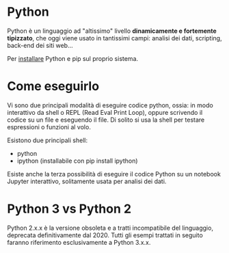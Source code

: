 # Python 

Python è un linguaggio ad "altissimo" livello **dinamicamente e fortemente tipizzato**, che oggi viene usato in tantissimi campi: analisi dei dati, scripting, back-end dei siti web...

Per <a href="https://www.python.org/downloads/">installare</a> Python e pip sul proprio sistema.

# Come eseguirlo

Vi sono due principali modalità di eseguire codice python, ossia: in modo interattivo da shell o REPL (Read Eval Print Loop), oppure scrivendo il codice su un file e eseguendo il file. Di solito si usa la shell per testare espressioni o funzioni al volo.

Esistono due principali shell:

* python 
* ipython (installabile con pip install ipython)

Esiste anche la terza possibilità di eseguire il codice Python su un notebook Jupyter interattivo, solitamente usata per analisi dei dati.

# Python 3 vs Python 2

Python 2.x.x è la versione obsoleta e a tratti incompatibile del linguaggio, deprecata definitivamente dal 2020. Tutti gli esempi trattati in seguito faranno riferimento esclusivamente a Python 3.x.x.




